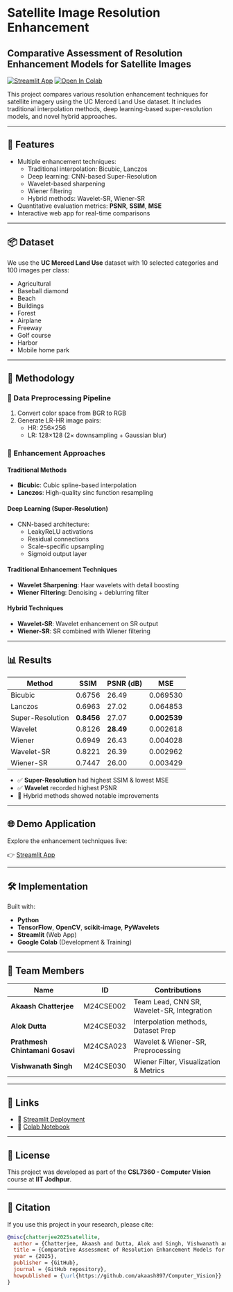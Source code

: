# Satellite Image Resolution Enhancement

## Comparative Assessment of Resolution Enhancement Models for Satellite Images

[![Streamlit App](https://static.streamlit.io/badges/streamlit_badge_black_white.svg)](https://m24cse002-m24cse032-m24cse030-m24csa023.streamlit.app/)
[![Open In Colab](https://colab.research.google.com/assets/colab-badge.svg)](https://colab.research.google.com/drive/1QwP7Iwlwbxg8fQDnciDQw19lr9tbaVI?usp=sharing)

This project compares various resolution enhancement techniques for satellite imagery using the UC Merced Land Use dataset. It includes traditional interpolation methods, deep learning-based super-resolution models, and novel hybrid approaches.

---

## 🚀 Features

- Multiple enhancement techniques:
  - Traditional interpolation: Bicubic, Lanczos
  - Deep learning: CNN-based Super-Resolution
  - Wavelet-based sharpening
  - Wiener filtering
  - Hybrid methods: Wavelet-SR, Wiener-SR
- Quantitative evaluation metrics: **PSNR**, **SSIM**, **MSE**
- Interactive web app for real-time comparisons
---

## 📦 Dataset

We use the **UC Merced Land Use** dataset with 10 selected categories and 100 images per class:

- Agricultural
- Baseball diamond
- Beach
- Buildings
- Forest
- Airplane
- Freeway
- Golf course
- Harbor
- Mobile home park

---

## 🔧 Methodology

### 🔄 Data Preprocessing Pipeline

1. Convert color space from BGR to RGB
2. Generate LR-HR image pairs:
   - HR: 256×256
   - LR: 128×128 (2× downsampling + Gaussian blur)


### 🧠 Enhancement Approaches

#### Traditional Methods
- **Bicubic**: Cubic spline-based interpolation
- **Lanczos**: High-quality sinc function resampling

#### Deep Learning (Super-Resolution)
- CNN-based architecture:
  - LeakyReLU activations
  - Residual connections
  - Scale-specific upsampling
  - Sigmoid output layer

#### Traditional Enhancement Techniques
- **Wavelet Sharpening**: Haar wavelets with detail boosting
- **Wiener Filtering**: Denoising + deblurring filter

#### Hybrid Techniques
- **Wavelet-SR**: Wavelet enhancement on SR output
- **Wiener-SR**: SR combined with Wiener filtering

---

## 📊 Results

| Method        | SSIM   | PSNR (dB) | MSE       |
|---------------|--------|-----------|-----------|
| Bicubic       | 0.6756 | 26.49     | 0.069530  |
| Lanczos       | 0.6963 | 27.02     | 0.064853  |
| Super-Resolution | **0.8456** | 27.07     | **0.002539** |
| Wavelet       | 0.8126 | **28.49** | 0.002618  |
| Wiener        | 0.6949 | 26.43     | 0.004028  |
| Wavelet-SR    | 0.8221 | 26.39     | 0.002962  |
| Wiener-SR     | 0.7447 | 26.00     | 0.003429  |

- ✅ **Super-Resolution** had highest SSIM & lowest MSE
- ✅ **Wavelet** recorded highest PSNR
- 🔁 Hybrid methods showed notable improvements

---

## 🌐 Demo Application

Explore the enhancement techniques live:

👉 [Streamlit App](https://m24cse002-m24cse032-m24cse030-m24csa023.streamlit.app/)

---

## 🛠️ Implementation

Built with:

- **Python**
- **TensorFlow**, **OpenCV**, **scikit-image**, **PyWavelets**
- **Streamlit** (Web App)
- **Google Colab** (Development & Training)

---

## 👥 Team Members

| Name                          | ID         | Contributions |
|-------------------------------|------------|---------------|
| **Akaash Chatterjee**         | M24CSE002  | Team Lead, CNN SR, Wavelet-SR, Integration |
| **Alok Dutta**                | M24CSE032  | Interpolation methods, Dataset Prep |
| **Prathmesh Chintamani Gosavi** | M24CSA023  | Wavelet & Wiener-SR, Preprocessing |
| **Vishwanath Singh**          | M24CSE030  | Wiener Filter, Visualization & Metrics |

---

## 🔗 Links

- 🚀 [Streamlit Deployment](https://m24cse002-m24cse032-m24cse030-m24csa023.streamlit.app/)
- 📓 [Colab Notebook](https://colab.research.google.com/drive/1QwP7Iwlwbxg8fQDnciDQw19lr9tbaVI?usp=sharing)

---

## 📜 License

This project was developed as part of the **CSL7360 - Computer Vision** course at **IIT Jodhpur**.

---

## 📖 Citation

If you use this project in your research, please cite:

```bibtex
@misc{chatterjee2025satellite,
  author = {Chatterjee, Akaash and Dutta, Alok and Singh, Vishwanath and Gosavi, Prathmesh Chintamani},
  title = {Comparative Assessment of Resolution Enhancement Models for Satellite Images},
  year = {2025},
  publisher = {GitHub},
  journal = {GitHub repository},
  howpublished = {\url{https://github.com/akaash897/Computer_Vision}}
}
